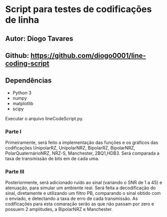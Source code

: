 # Script para testes de codificações de linha

## Autor: Diogo Tavares

## Github: https://github.com/diogo0001/line-coding-script

## Dependências

- Python 3
- numpy
- matplotlib
- scipy

Executar o arquivo lineCodeScript.py.

### Parte I

Primeiramente, será feito a implementação das funções e os gráficos das codificações UnipolarRZ, UnipolarNRZ,
BipolarRZ, BipolarNRZ, PolarQuaternárioNRZ, NRZ-S, Manchester, 2BQ1,HDB3. Será comparada a taxa de transmissão
de bits em de cada uma.

### Parte III

Posteriormente, será adicionado ruído ao sinal (variando o SNR de 1 a 45) e atenuação, para simular um ambiente real.
Será feita a decodificação do sinal, diretamente e utilizando um filtro PB, comparando o sinal obtido com o enviado,
e detectando a taxa de erro de cada transmissão. As codificações para esta comaração serão as que não passam por zero e
possuem 2 amplitudes, a BipolarNRZ e Manchester.
